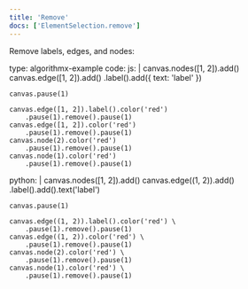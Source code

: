 ```yaml
---
title: 'Remove'
docs: ['ElementSelection.remove']
---
```


Remove labels, edges, and nodes:

<data type='yaml'>
type: algorithmx-example
code:
  js: |
    canvas.nodes([1, 2]).add()
    canvas.edge([1, 2]).add()
        .label().add({ text: 'label' })
    
    canvas.pause(1)
    
    canvas.edge([1, 2]).label().color('red')
        .pause(1).remove().pause(1)
    canvas.edge([1, 2]).color('red')
        .pause(1).remove().pause(1)
    canvas.node(2).color('red')
        .pause(1).remove().pause(1)
    canvas.node(1).color('red')
        .pause(1).remove().pause(1)
  python: |
    canvas.nodes([1, 2]).add()
    canvas.edge((1, 2)).add() \
        .label().add().text('label')
    
    canvas.pause(1)
    
    canvas.edge((1, 2)).label().color('red') \
        .pause(1).remove().pause(1)
    canvas.edge((1, 2)).color('red') \
        .pause(1).remove().pause(1)
    canvas.node(2).color('red') \
        .pause(1).remove().pause(1)
    canvas.node(1).color('red') \
        .pause(1).remove().pause(1)
</data>
